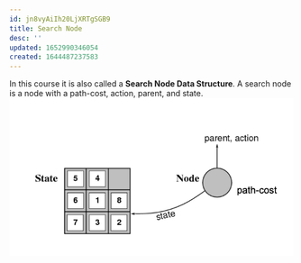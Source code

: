 ```yaml
---
id: jn8vyAiIh20LjXRTgSGB9
title: Search Node
desc: ''
updated: 1652990346054
created: 1644487237583
---
```

In this course it is also called a **Search Node Data Structure**. 
A search node is a node with a path-cost, action, parent, and state.
![](./assets/images/2022-02-10-11-01-37.png)
